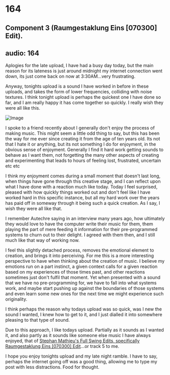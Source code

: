 # 164
## Component 3 (Raumgestaklung Eins [070300] Edit).
audio: 164
---

Aplogies for the late upload, I have had a busy day today, but the main reason for its lateness is just around midnight my internet connection went down, its just come back on now at 3:30AM…very frustrating.

Anyway, tonights upload is a sound I have worked in before in these uploads, and takes the form of lower frequencies, colliding with noise textures. I think tonight upload is perhaps the quickest one I have done so far, and I am really happy it has come together so quickly. I really wish they were all like this.

![Image](/assets/img/Snd-164.png)

I spoke to a friend recently about I generally don't enjoy the process of making music. This might seem a little odd thing to say, but this has been the way for me ever since creating it from the age of ten years old. Its not that I hate it or anything, but its not something I do for enjoyment, in the obvious sense of enjoyment. Generally I find it hard work getting sounds to behave as I want them, not forgetting the many other aspects of creating and experimenting that leads to hours of feeling lost, frustrated, uncertain etc etc

I think my enjoyment comes during a small moment that doesn't last long, when things have gone through this creative stage, and I can reflect upon what I have done with a reaction much like today. Today I feel surprised, pleased with how quickly things worked out and don't feel like I have worked hard in this specific instance, but all my hard work over the years has paid off in someway through it being such a quick creation. As I say, I wish they were all like that.

I remember Autechre saying in an interview many years ago, how ultimately they would love to have the computer write their music for them, them playing the part of mere feeding it information for their pre-programmed systems to churn out to their delight. I agreed with them then, and I still much like that way of working now. 

I feel this slightly detached process, removes the emotional element to creation, and brings it into perceiving. For me this is a more interesting perspective to have when thinking about the creation of music. I believe my emotions run on a part instinct, a given context calls for a given reaction based on my experiences of those times past, and other reactions sometimes just don't fulfil that moment. Yet when presented with a sound that we have no pre-programming for, we have to fall into what systems work, and maybe start pushing up against the boundaries of those systems and even learn some new ones for the next time we might experience such originality. 

I think perhaps the reason why todays upload was so quick, was I new the sound I wanted, I knew how to get to it, and I just dialled it into somewhere pleasing to that type of sound. 

Due to this approach, I like todays upload. Partially as it sounds as I wanted it, and also partly as it sounds like someone else music I have always enjoyed, that of <a href="http://www.discogs.com/Stephan-Mathieu-Full-Swing-Edits-4/release/415948?ev=rr" title="Stephan Mathieu's Full Swing Edits, specifically Raumgestaklung Eins [070300] Edit" target="_blank">Stephan Mathieu's Full Swing Edits, specifically Raumgestaklung Eins [070300] Edit</a>…or track 5 to me.

I hope you enjoy tonights upload and my late night ramble. I have to say, perhaps the internet going off was a good thing, allowing me to type my post with less distractions. Food for thought.
